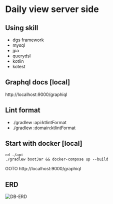 # Daily view server side

## Using skill
- dgs framework
- mysql
- jpa
- querydsl
- kotlin
- kotest

## Graphql docs [local]
http://localhost:9000/graphiql

## Lint format
- ./gradlew :api:ktlintFormat
- ./gradlew :domain:ktlintFormat

## Start with docker [local]
```shell
cd ./api
./gradlew bootJar && docker-compose up --build
```
GOTO http://localhost:9000/graphiql

## ERD
![DB-ERD](https://user-images.githubusercontent.com/70758906/185735149-1b7d2ec1-6c12-48a4-bd8f-4ea3fa1357d1.png)